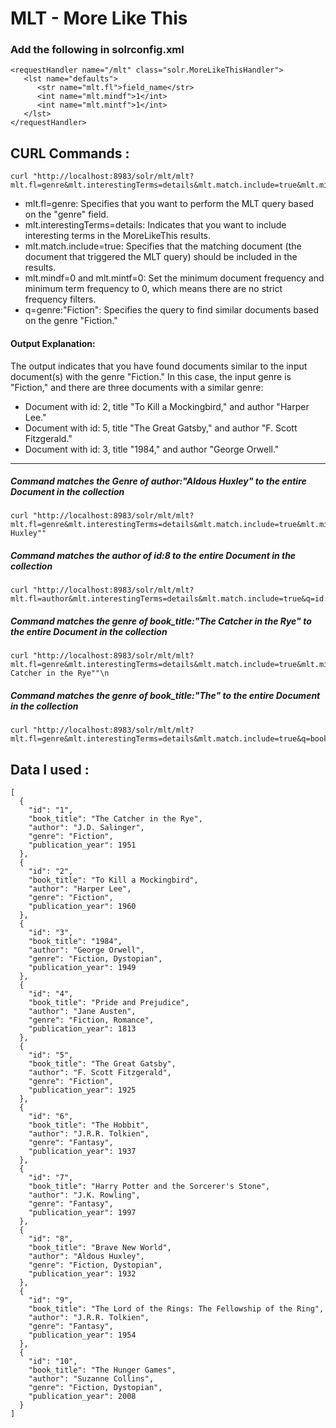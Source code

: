# MLT - More Like This 


### Add the following in solrconfig.xml
    <requestHandler name="/mlt" class="solr.MoreLikeThisHandler">
       <lst name="defaults">
          <str name="mlt.fl">field_name</str> 
          <int name="mlt.mindf">1</int>       
          <int name="mlt.mintf">1</int>       
       </lst>
    </requestHandler>



## CURL Commands :

    curl "http://localhost:8983/solr/mlt/mlt?mlt.fl=genre&mlt.interestingTerms=details&mlt.match.include=true&mlt.mindf=0&mlt.mintf=0&q=genre:"Fiction""
* mlt.fl=genre: Specifies that you want to perform the MLT query based on the "genre" field.
* mlt.interestingTerms=details: Indicates that you want to include interesting terms in the MoreLikeThis results.
* mlt.match.include=true: Specifies that the matching document (the document that triggered the MLT query) should be included in the results.
* mlt.mindf=0 and mlt.mintf=0: Set the minimum document frequency and minimum term frequency to 0, which means there are no strict frequency filters.
* q=genre:"Fiction": Specifies the query to find similar documents based on the genre "Fiction."

#### Output Explanation:

The output indicates that you have found documents similar to the input document(s) with the genre "Fiction." In this case, the input genre is "Fiction," and there are three documents with a similar genre:

* Document with id: 2, title "To Kill a Mockingbird," and author "Harper Lee."
* Document with id: 5, title "The Great Gatsby," and author "F. Scott Fitzgerald."
* Document with id: 3, title "1984," and author "George Orwell."

*** 

##### Command matches the Genre of **author:"Aldous Huxley"** to the entire Document in the collection

    curl "http://localhost:8983/solr/mlt/mlt?mlt.fl=genre&mlt.interestingTerms=details&mlt.match.include=true&mlt.mindf=0&mlt.mintf=0&q=author:"Aldous Huxley""

##### Command matches the author of **id:8** to the entire Document in the collection
   
    curl "http://localhost:8983/solr/mlt/mlt?mlt.fl=author&mlt.interestingTerms=details&mlt.match.include=true&q=id:8"

##### Command matches the genre of **book_title:"The Catcher in the Rye"** to the entire Document in the collection
 
    curl "http://localhost:8983/solr/mlt/mlt?mlt.fl=genre&mlt.interestingTerms=details&mlt.match.include=true&mlt.mindf=0&mlt.mintf=0&q=book_title:"The Catcher in the Rye""\n

##### Command matches the genre of **book_title:"The"** to the entire Document in the collection

    curl "http://localhost:8983/solr/mlt/mlt?mlt.fl=genre&mlt.interestingTerms=details&mlt.match.include=true&q=book_title:"The""\n



## Data I used :

    [
      {
        "id": "1",
        "book_title": "The Catcher in the Rye",
        "author": "J.D. Salinger",
        "genre": "Fiction",
        "publication_year": 1951
      },
      {
        "id": "2",
        "book_title": "To Kill a Mockingbird",
        "author": "Harper Lee",
        "genre": "Fiction",
        "publication_year": 1960
      },
      {
        "id": "3",
        "book_title": "1984",
        "author": "George Orwell",
        "genre": "Fiction, Dystopian",
        "publication_year": 1949
      },
      {
        "id": "4",
        "book_title": "Pride and Prejudice",
        "author": "Jane Austen",
        "genre": "Fiction, Romance",
        "publication_year": 1813
      },
      {
        "id": "5",
        "book_title": "The Great Gatsby",
        "author": "F. Scott Fitzgerald",
        "genre": "Fiction",
        "publication_year": 1925
      },
      {
        "id": "6",
        "book_title": "The Hobbit",
        "author": "J.R.R. Tolkien",
        "genre": "Fantasy",
        "publication_year": 1937
      },
      {
        "id": "7",
        "book_title": "Harry Potter and the Sorcerer's Stone",
        "author": "J.K. Rowling",
        "genre": "Fantasy",
        "publication_year": 1997
      },
      {
        "id": "8",
        "book_title": "Brave New World",
        "author": "Aldous Huxley",
        "genre": "Fiction, Dystopian",
        "publication_year": 1932
      },
      {
        "id": "9",
        "book_title": "The Lord of the Rings: The Fellowship of the Ring",
        "author": "J.R.R. Tolkien",
        "genre": "Fantasy",
        "publication_year": 1954
      },
      {
        "id": "10",
        "book_title": "The Hunger Games",
        "author": "Suzanne Collins",
        "genre": "Fiction, Dystopian",
        "publication_year": 2008
      }
    ]
